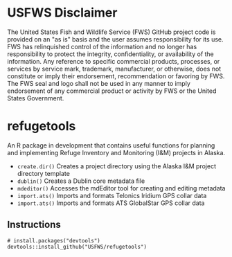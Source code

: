 # USFWS Disclaimer
The United States Fish and Wildlife Service (FWS) GitHub project code is provided on 
an "as is" basis and the user assumes responsibility for its use. FWS has relinquished 
control of the information and no longer has responsibility to protect the integrity, 
confidentiality, or availability of the information. Any reference to specific 
commercial products, processes, or services by service mark, trademark, manufacturer, 
or otherwise, does not constitute or imply their endorsement, recommendation or 
favoring by FWS. The FWS seal and logo shall not be used in any manner to imply 
endorsement of any commercial product or activity by FWS or the United States 
Government.

# refugetools
An R package in development that contains useful functions for planning and implementing Refuge 
Inventory and Monitoring (I&M) projects in Alaska.

* `create.dir()` Creates a project directory using the Alaska I&M project directory template  
* `dublin()` Creates a Dublin core metadata file 
* `mdeditor()` Accesses the mdEditor tool for creating and editing metadata
* `import.ats()` Imports and formats Telonics Iridium GPS collar data
* `import.ats()` Imports and formats ATS GlobalStar GPS collar data

## Instructions
```(r)
# install.packages("devtools")
devtools::install_github("USFWS/refugetools")
```
